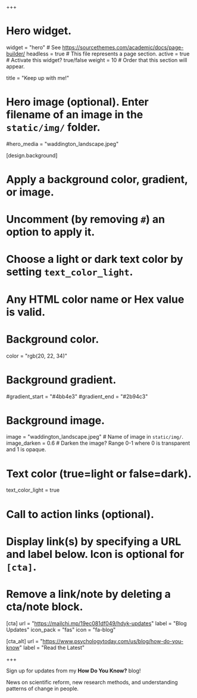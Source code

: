 +++
# Hero widget.
widget = "hero"  # See https://sourcethemes.com/academic/docs/page-builder/
headless = true  # This file represents a page section.
active = true  # Activate this widget? true/false
weight = 10  # Order that this section will appear.

title = "Keep up with me!"

# Hero image (optional). Enter filename of an image in the `static/img/` folder.
#hero_media = "waddington_landscape.jpeg"

[design.background]
  # Apply a background color, gradient, or image.
  #   Uncomment (by removing `#`) an option to apply it.
  #   Choose a light or dark text color by setting `text_color_light`.
  #   Any HTML color name or Hex value is valid.

  # Background color.
  color = "rgb(20, 22, 34)"

  # Background gradient.
  #gradient_start = "#4bb4e3"
  #gradient_end = "#2b94c3"

  # Background image.
  image = "waddington_landscape.jpeg"  # Name of image in `static/img/`.
  image_darken = 0.6  # Darken the image? Range 0-1 where 0 is transparent and 1 is opaque.

  # Text color (true=light or false=dark).
  text_color_light = true

# Call to action links (optional).
#   Display link(s) by specifying a URL and label below. Icon is optional for `[cta]`.
#   Remove a link/note by deleting a cta/note block.
[cta]
  url = "https://mailchi.mp/19ec081df049/hdyk-updates"
  label = "Blog Updates"
  icon_pack = "fas"
  icon = "fa-blog"

[cta_alt]
  url = "https://www.psychologytoday.com/us/blog/how-do-you-know"
  label = "Read the Latest"

+++

Sign up for updates from my **How Do You Know?** blog!

News on scientific reform, new research methods, and understanding patterns of change in people.